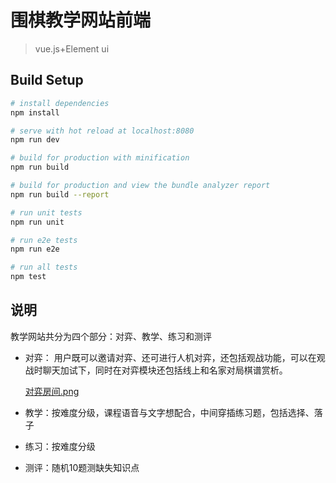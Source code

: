 # 围棋教学网站前端
>vue.js+Element ui

## Build Setup

``` bash
# install dependencies
npm install

# serve with hot reload at localhost:8080
npm run dev

# build for production with minification
npm run build

# build for production and view the bundle analyzer report
npm run build --report

# run unit tests
npm run unit

# run e2e tests
npm run e2e

# run all tests
npm test
```

## 说明
教学网站共分为四个部分：对弈、教学、练习和测评

* 对弈：
用户既可以邀请对弈、还可进行人机对弈，还包括观战功能，可以在观战时聊天加试下，同时在对弈模块还包括线上和名家对局棋谱赏析。

   [对弈房间.png](https://sendeyo.com/up/d/5ed9aec465)

* 教学：按难度分级，课程语音与文字想配合，中间穿插练习题，包括选择、落子
* 练习：按难度分级
* 测评：随机10题测缺失知识点

